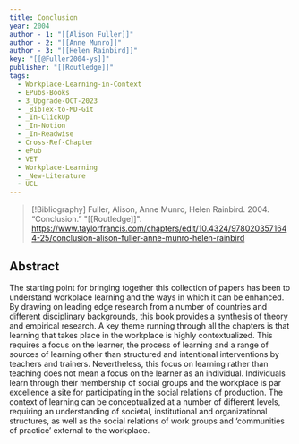 ```yaml
---
title: Conclusion
year: 2004
author - 1: "[[Alison Fuller]]"
author - 2: "[[Anne Munro]]"
author - 3: "[[Helen Rainbird]]"
key: "[[@Fuller2004-ys]]"
publisher: "[[Routledge]]"
tags:
  - Workplace-Learning-in-Context
  - EPubs-Books
  - 3_Upgrade-OCT-2023
  - _BibTex-to-MD-Git
  - _In-ClickUp
  - _In-Notion
  - _In-Readwise
  - Cross-Ref-Chapter
  - ePub
  - VET
  - Workplace-Learning
  - _New-Literature
  - UCL
---
```


> [!Bibliography]
> Fuller, Alison, Anne Munro, Helen Rainbird. 2004. “Conclusion.” "[[Routledge]]". https://www.taylorfrancis.com/chapters/edit/10.4324/9780203571644-25/conclusion-alison-fuller-anne-munro-helen-rainbird

## Abstract
The starting point for bringing together this collection of papers has been to understand workplace learning and the ways in which it can be enhanced. By drawing on leading edge research from a number of countries and different disciplinary backgrounds, this book provides a synthesis of theory and empirical research. A key theme running through all the chapters is that learning that takes place in the workplace is highly contextualized. This requires a focus on the learner, the process of learning and a range of sources of learning other than structured and intentional interventions by teachers and trainers. Nevertheless, this focus on learning rather than teaching does not mean a focus on the learner as an individual. Individuals learn through their membership of social groups and the workplace is par excellence a site for participating in the social relations of production. The context of learning can be conceptualized at a number of different levels, requiring an understanding of societal, institutional and organizational structures, as well as the social relations of work groups and ‘communities of practice’ external to the workplace.